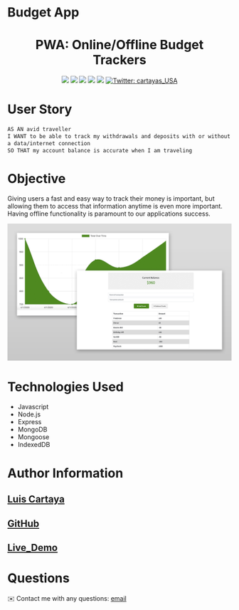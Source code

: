 # Budget App

<h1 align="center">PWA: Online/Offline Budget Trackers</h1>
  
<p align="center">
    <img src="https://img.shields.io/github/repo-size/cartaya1/A_Regular_Expression" />
    <img src="https://img.shields.io/github/languages/top/cartaya1/A_Regular_Expression"  />
    <img src="https://img.shields.io/github/issues/cartaya1/A_Regular_Expression" />
    <img src="https://img.shields.io/github/last-commit/cartaya1/A_Regular_Expression" >
    <a href="https://github.com/cartaya1"><img src="https://img.shields.io/github/followers/cartaya1?style=social" target="_blank" /></a>
    <a href="https://twitter.com/cartayas_USA">
        <img alt="Twitter: cartayas_USA" src="https://img.shields.io/twitter/follow/cartayas_USA.svg?style=social" target="_blank" />
    </a>
</p>

# User Story
```
AS AN avid traveller
I WANT to be able to track my withdrawals and deposits with or without a data/internet connection
SO THAT my account balance is accurate when I am traveling
```

# Objective
Giving users a fast and easy way to track their money is important, but allowing them to access that information anytime is even more important. Having offline functionality is paramount to our applications success.

![budget-tracker](/sample.png)

# Technologies Used
* Javascript
* Node.js
* Express
* MongoDB
* Mongoose
* IndexedDB

# Author Information

## [Luis Cartaya](https://github.com/cartaya1)
## [GitHub](https://cartaya1.github.io/budget-app)
## [Live_Demo](https://damp-cliffs-44350.herokuapp.com/)

# Questions
✉️ Contact me with any questions: [email](mailto:cartaya1@msn.com) 
